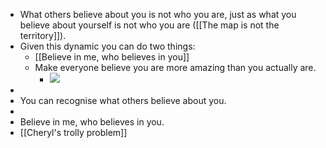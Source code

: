 - What others believe about you is not who you are, just as what you believe about yourself is not who you are ([[The map is not the territory]]).
- Given this dynamic you can do two things:
	- [[Believe in me, who believes in you]]
	- Make everyone believe you are more amazing than you actually are.
		- ![](https://cdn.discordapp.com/attachments/771490979441147915/1008811487483134044/unknown.png)
-
- You can recognise what others believe about you.
-
- Believe in me, who believes in you.
- [[Cheryl's trolly problem]]